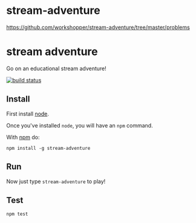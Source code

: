 # stream-adventure

https://github.com/workshopper/stream-adventure/tree/master/problems

# stream adventure

Go on an educational stream adventure!

[![build status](https://secure.travis-ci.org/workshopper/stream-adventure.png)](https://travis-ci.org/workshopper/stream-adventure)

## Install

First install [node](http://nodejs.org).

Once you've installed `node`, you will have an `npm` command.

With [npm](https://docs.npmjs.com/cli-documentation/) do:

```
npm install -g stream-adventure
```

## Run

Now just type `stream-adventure` to play!

## Test
```
npm test
```
